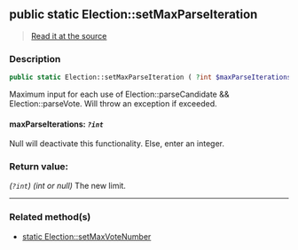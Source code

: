 ## public static Election::setMaxParseIteration

> [Read it at the source](https://github.com/julien-boudry/Condorcet/blob/master/src/Election.php#L61)

### Description    

```php
public static Election::setMaxParseIteration ( ?int $maxParseIterations ): ?int
```

Maximum input for each use of Election::parseCandidate && Election::parseVote. Will throw an exception if exceeded.
    

#### **maxParseIterations:** *`?int`*   
Null will deactivate this functionality. Else, enter an integer.    


### Return value:   

*(`?int`)* *(int or null)* The new limit.


---------------------------------------

### Related method(s)      

* [static Election::setMaxVoteNumber](/Docs/ApiReferences/Election%20Class/public%20static%20Election--setMaxVoteNumber.md)    
